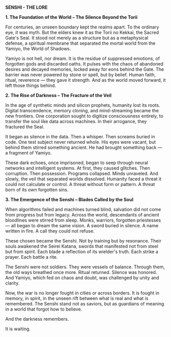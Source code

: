 **SENSHI - THE LORE**

**1. The Foundation of the World – The Silence Beyond the Torii**

For centuries, an unseen boundary kept the realms apart. To the ordinary eye, it was myth. But the elders knew it as the Torii no Kekkai, the Sacred Gate's Seal. It stood not merely as a structure but as a metaphysical defense, a spiritual membrane that separated the mortal world from the Yamiyo, the World of Shadows.

Yamiyo is not hell, nor dream. It is the residue of suppressed emotions, of forgotten gods and discarded oaths. It pulses with the chaos of abandoned desires and decayed memories, locked away for eons behind the Gate. The barrier was never powered by stone or spell, but by belief. Human faith, ritual, reverence — they gave it strength. And as the world moved forward, it left those things behind.

**2. The Rise of Darkness – The Fracture of the Veil**

In the age of synthetic minds and silicon prophets, humanity lost its roots. Digital transcendence, memory cloning, and mind-streaming became the new frontiers. One corporation sought to digitize consciousness entirely, to transfer the soul like data across machines. In their arrogance, they fractured the Seal.

It began as silence in the data. Then a whisper. Then screams buried in code. One test subject never returned whole. His eyes were vacant, but behind them stirred something ancient. He had brought something back — a fragment of Yamiyo.

These dark echoes, once imprisoned, began to seep through neural networks and intelligent systems. At first, they caused glitches. Then corruption. Then possession. Programs collapsed. Minds unraveled. And slowly, the veil that separated worlds dissolved. Humanity faced a threat it could not calculate or control. A threat without form or pattern. A threat born of its own forgotten sins.

**3. The Emergence of the Senshi – Blades Called by the Soul**

When algorithms failed and machines turned blind, salvation did not come from progress but from legacy. Across the world, descendants of ancient bloodlines were stirred from sleep. Monks, warriors, forgotten priestesses — all began to dream the same vision. A sword buried in silence. A name written in fire. A call they could not refuse.

These chosen became the Senshi. Not by training but by resonance. Their souls awakened the Seirei Katana, swords that manifested not from steel but from spirit. Each blade a reflection of its wielder's truth. Each strike a prayer. Each battle a rite.

The Senshi were not soldiers. They were vessels of balance. Through them, the old ways breathed once more. Ritual returned. Silence was honored. And Yamiyo, which fed on chaos and doubt, was challenged by unity and clarity.

Now, the war is no longer fought in cities or across borders. It is fought in memory, in spirit, in the unseen rift between what is real and what is remembered. The Senshi stand not as saviors, but as guardians of meaning in a world that forgot how to believe.

And the darkness remembers.

It is waiting.
